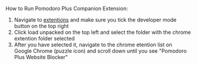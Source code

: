 How to Run Pomodoro Plus Companion Extension:

1. Navigate to [extentions](chrome://extensions/) and make sure you tick the developer mode button on the top right
2. Click load unpacked on the top left and select the folder with the chrome extention folder selected
3. After you have selected it, navigate to the chrome etention list on Google Chrome (puzzle icon) and scroll down until you see "Pomodoro Plus Website Blocker"
